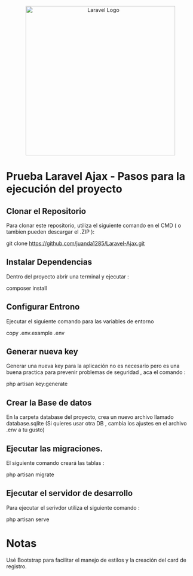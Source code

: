 <p align="center"><a href="https://laravel.com" target="_blank"><img src="https://raw.githubusercontent.com/laravel/art/master/logo-lockup/5%20SVG/2%20CMYK/1%20Full%20Color/laravel-logolockup-cmyk-red.svg" width="400" alt="Laravel Logo"></a></p>

# Prueba Laravel Ajax -  Pasos para la ejecución del proyecto



## Clonar el Repositorio

Para clonar este repositorio, utiliza el siguiente comando en el CMD ( o tambien pueden descargar el .ZIP ):

git clone https://github.com/juanda1285/Laravel-Ajax.git

## Instalar Dependencias 

Dentro del proyecto abrir una terminal y ejecutar : 

composer install

## Configurar Entrono

Ejecutar el siguiente comando para las variables de entorno 

copy .env.example .env

## Generar nueva key

Generar una nueva key para la aplicación no es necesario pero es una buena practica para prevenir problemas de seguridad , aca el comando : 

php artisan key:generate

## Crear la Base de datos

En la carpeta database del proyecto, crea un nuevo archivo llamado database.sqlite
(Si quieres usar otra DB , cambia los ajustes en el archivo .env a tu gusto)

## Ejecutar las migraciones.

El siguiente comando creará las tablas :

php artisan migrate

## Ejecutar el servidor de desarrollo

Para ejecutar el serivdor utiliza el siguiente comando : 

php artisan serve


# Notas

Usé Bootstrap para facilitar el manejo de estilos y la creación del card de registro. 

